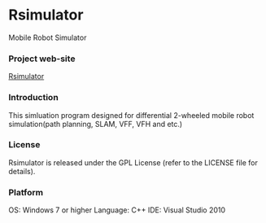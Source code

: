 Rsimulator
==========

Mobile Robot Simulator

### Project web-site

[Rsimulator](http://refopen.blogspot.com/2014/10/rsimulator.html)

### Introduction

This simluation program designed for differential 2-wheeled mobile robot simulation(path planning, SLAM, VFF, VFH and etc.)

### License

Rsimulator is released under the GPL License (refer to the LICENSE file for details).

### Platform

OS: Windows 7 or higher
Language: C++
IDE: Visual Studio 2010
